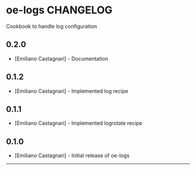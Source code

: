 oe-logs CHANGELOG
=================

Cookbook to handle log configuration

0.2.0
-----
- [Emiliano Castagnari] - Documentation

0.1.2
-----
- [Emiliano Castagnari] - Implemented log recipe

0.1.1
-----
- [Emiliano Castagnari] - Implemented logrotate recipe

0.1.0
-----
- [Emiliano Castagnari] - Initial release of oe-logs

- - -
